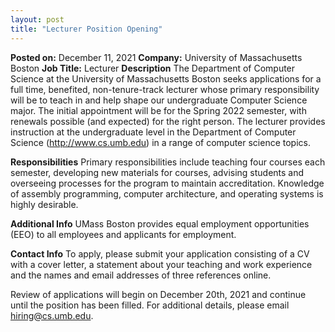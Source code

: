 ```yaml
---
layout: post
title: "Lecturer Position Opening"
---
```


**Posted on:** December 11, 2021
**Company:** University of Massachusetts Boston
**Job Title:** Lecturer
**Description**
The Department of Computer Science at the University of Massachusetts Boston seeks applications for a full time, benefited, non-tenure-track lecturer whose primary responsibility will be to teach in and help shape our undergraduate Computer Science major. The initial appointment will be for the Spring 2022 semester, with renewals possible (and expected) for the right person. The lecturer provides instruction at the undergraduate level in the Department of Computer Science (http://www.cs.umb.edu) in a range of computer science topics.


**Responsibilities**
Primary responsibilities include teaching four courses each semester, developing new materials for courses, advising students and overseeing processes for the program to maintain accreditation. Knowledge of assembly programming, computer architecture, and operating systems is highly desirable.


**Additional Info**
UMass Boston provides equal employment opportunities (EEO) to all employees and applicants for employment.


**Contact Info**
To apply, please submit your application consisting of a CV with a cover letter, a statement about your teaching and work experience and the names and email addresses of three references online.

Review of applications will begin on December 20th, 2021 and continue until the position has been filled. For additional details, please email hiring@cs.umb.edu.

